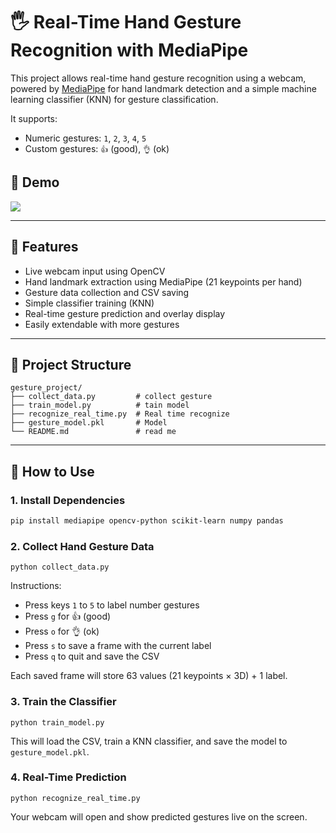 # 🖐️ Real-Time Hand Gesture Recognition with MediaPipe

This project allows real-time hand gesture recognition using a webcam, powered by [MediaPipe](https://mediapipe.dev/) for hand landmark detection and a simple machine learning classifier (KNN) for gesture classification.

It supports:
- Numeric gestures: `1`, `2`, `3`, `4`, `5`
- Custom gestures: `👍` (good), `👌` (ok)

## 📸 Demo
![](https://s3.us-east-1.amazonaws.com/com.chloe.testaws/gesture/gesture.gif)

---

## 🚀 Features
- Live webcam input using OpenCV
- Hand landmark extraction using MediaPipe (21 keypoints per hand)
- Gesture data collection and CSV saving
- Simple classifier training (KNN)
- Real-time gesture prediction and overlay display
- Easily extendable with more gestures

---

## 📁 Project Structure

```
gesture_project/
├── collect_data.py         # collect gesture
├── train_model.py          # tain model
├── recognize_real_time.py  # Real time recognize
├── gesture_model.pkl       # Model
└── README.md               # read me 
```



---

## 🧪 How to Use

### 1. Install Dependencies

```bash
pip install mediapipe opencv-python scikit-learn numpy pandas
```

### 2. Collect Hand Gesture Data

```
python collect_data.py
```

Instructions:

- Press keys `1` to `5` to label number gestures
- Press `g` for 👍 (good)
- Press `o` for 👌 (ok)
- Press `s` to save a frame with the current label
- Press `q` to quit and save the CSV

Each saved frame will store 63 values (21 keypoints × 3D) + 1 label.

### 3. Train the Classifier

```
python train_model.py
```

This will load the CSV, train a KNN classifier, and save the model to `gesture_model.pkl`.

### 4. Real-Time Prediction

```
python recognize_real_time.py
```

Your webcam will open and show predicted gestures live on the screen.